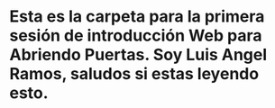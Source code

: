 # Esta es la carpeta para la primera sesión de introducción Web para Abriendo Puertas. Soy Luis Angel Ramos, saludos si estas leyendo esto.
